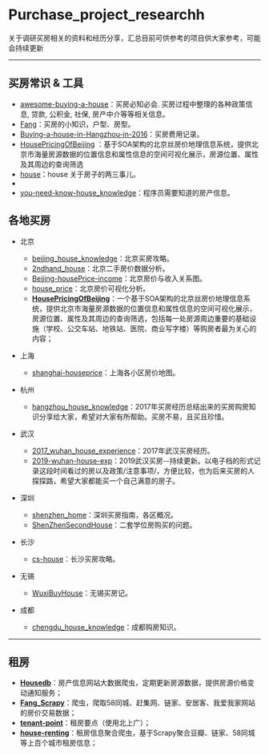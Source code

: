 # Purchase_project_researchh
关于调研买房相关的资料和经历分享，汇总目前可供参考的项目供大家参考，可能会持续更新

----------
## 买房常识 & 工具
- [awesome-buying-a-house](https://github.com/hhstore/awesome-buying-a-house)：买房必知必会. 买房过程中整理的各种政策信息, 贷款, 公积金, 社保, 房产中介等等相关信息。
- [Fang](https://github.com/Wahitler/Fang)：买房的小知识，户型、房型。
- [Buying-a-house-in-Hangzhou-in-2016](https://github.com/chahuilin/Buying-a-house-in-Hangzhou-in-2016)：买房费用记录。
- [HousePricingOfBeijing](https://github.com/hetianle/HousePricingOfBeijing) ：基于SOA架构的北京丝房价地理信息系统，提供北京市海量房源数据的位置信息和属性信息的空间可视化展示，房源位置、属性及其周边的查询筛选
- [house](https://github.com/zhanghao-zhoushan/house)：house 关于房子的两三事儿。
- [https://github.com/lidapang/BuyHouse]:买房前有必要看一下
- [you-need-know-house_knowledge](https://github.com/fairyly/you-need-know-house_knowledge)：程序员需要知道的房产信息。


## 各地买房
- 北京
	+ [beijing_house_knowledge](https://github.com/facert/beijing_house_knowledge)：北京买房攻略。
	+ [2ndhand_house](https://github.com/pingao777/2ndhand_house)：北京二手房价数据分析。
	+ [Beijing-housePrice-income](https://github.com/siseventeen/Beijing-housePrice-income)：北京房价与收入关系图。
	+ [house_price](https://github.com/liangkw16/house_price)：北京房价可视化分析。
	+ **[HousePricingOfBeijing](https://github.com/hetianle/HousePricingOfBeijing)**：一个基于SOA架构的北京丝房价地理信息系统，提供北京市海量房源数据的位置信息和属性信息的空间可视化展示，房源位置、属性及其周边的查询筛选，包括每一处房源周边重要的基础设施（学校、公交车站、地铁站、医院、商业写字楼）等购房者最为关心的内容；

- 上海
	+ [shanghai-houseprice](https://github.com/springga/shanghai-houseprice)：上海各小区房价地图。
- 杭州	
	+ [hangzhou_house_knowledge](https://github.com/houshanren/hangzhou_house_knowledge)：2017年买房经历总结出来的买房购房知识分享给大家，希望对大家有所帮助。买房不易，且买且珍惜。
- 武汉
	+ [2017_wuhan_house_experience](https://github.com/itbirds/2017_wuhan_house_experience)：2017年武汉买房经历。
	+ [2019-wuhan-house-exp](https://github.com/jugetaozi/2019-wuhan-house-exp)：2019武汉买房--持续更新。以电子档的形式记录这段时间看过的房以及政策/注意事项/，方便比较，也为后来买房的人探探路，希望大家都能买一个自己满意的房子。
- 深圳
	+ [shenzhen_home](https://github.com/CodePeasant/shenzhen_home)：深圳买房指南，各区概况。
	+ [ShenZhenSecondHouse](https://github.com/xiaopengs/ShenZhenSecondHouse)：二套学位房购买的问题。
- 长沙
	+ [cs-house](https://github.com/eeve/cs-house)：长沙买房攻略。
- 无锡
	+ [WuxiBuyHouse](https://github.com/Emrys5/WuxiBuyHouse)：无锡买房记。
- 成都
	+ [chengdu_house_knowledge](https://github.com/careteenL/chengdu_house_knowledge)：成都购房知识。
  
  
  
----------
## 租房

- **[Housedb](https://github.com/dee1024/housedb)**：房产信息网站大数据爬虫，定期更新房源数据，提供房源价格变动通知服务；
- **[Fang_Scrapy](https://github.com/lihansunbai/Fang_Scrapy)**：爬虫，爬取58同城、赶集网、链家、安居客、我爱我家网站的房价交易数据；
- **[tenant-point](https://github.com/soulteary/tenant-point)**：租房要点（使用北上广）；
- **[house-renting](https://github.com/kezhenxu94/house-renting)**：租房信息聚合爬虫，基于Scrapy聚合豆瓣、链家、58同城等上百个城市租房信息；
